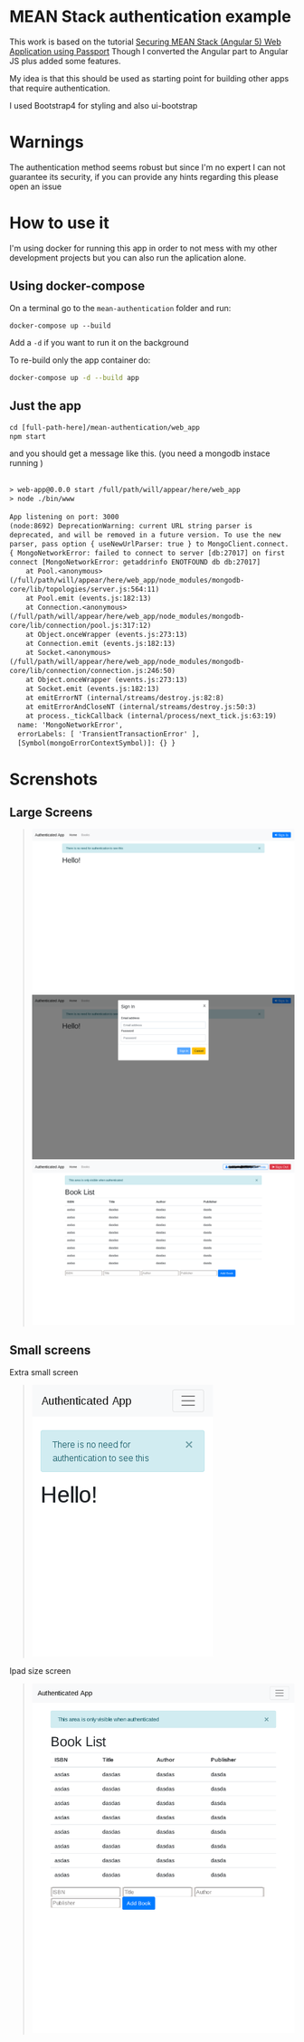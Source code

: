 # MEAN Stack authentication example

This work is based on the tutorial [Securing MEAN Stack (Angular 5) Web Application using Passport](https://www.djamware.com/post/5a878b3c80aca7059c142979/securing-mean-stack-angular-5-web-application-using-passport)
Though I converted the Angular part to Angular JS plus added some features.

My idea is that this should be used as starting point for building other apps that require authentication.

I used Bootstrap4 for styling and also ui-bootstrap 

# Warnings 

The authentication method seems robust but since I'm no expert I can not guarantee its security,
if you can provide any hints regarding this  please open an issue

# How to use it

I'm using docker for running this app in order to not mess with my other development projects but you can also run 
the aplication alone.

## Using docker-compose

On a terminal go to the `mean-authentication` folder and run:

```shell
docker-compose up --build
```

Add a `-d` if you want to run it on the background

To re-build only the app container do:

```bash
docker-compose up -d --build app
```

## Just the app

```shell
cd [full-path-here]/mean-authentication/web_app
npm start
```

and you should get a message like this. (you need a mongodb instace running )

```shell

> web-app@0.0.0 start /full/path/will/appear/here/web_app
> node ./bin/www                                                                                                                                                                                                                             
                                                                                                                                                                                                                                             
App listening on port: 3000                                                                                                                                                                                                                  
(node:8692) DeprecationWarning: current URL string parser is deprecated, and will be removed in a future version. To use the new parser, pass option { useNewUrlParser: true } to MongoClient.connect.                                       
{ MongoNetworkError: failed to connect to server [db:27017] on first connect [MongoNetworkError: getaddrinfo ENOTFOUND db db:27017]                                                                                                          
    at Pool.<anonymous> (/full/path/will/appear/here/web_app/node_modules/mongodb-core/lib/topologies/server.js:564:11)                                                                                                 
    at Pool.emit (events.js:182:13)                                                                                                                                                                                                          
    at Connection.<anonymous> (/full/path/will/appear/here/web_app/node_modules/mongodb-core/lib/connection/pool.js:317:12)                                                                                             
    at Object.onceWrapper (events.js:273:13)                                                                                                                                                                                                 
    at Connection.emit (events.js:182:13)                                                                                                                                                                                                    
    at Socket.<anonymous> (/full/path/will/appear/here/web_app/node_modules/mongodb-core/lib/connection/connection.js:246:50)                                                                                           
    at Object.onceWrapper (events.js:273:13)                                                                                                                                                                                                 
    at Socket.emit (events.js:182:13)                                                                                                                                                                                                        
    at emitErrorNT (internal/streams/destroy.js:82:8)                                                                                                                                                                                        
    at emitErrorAndCloseNT (internal/streams/destroy.js:50:3)                                                                                                                                                                                
    at process._tickCallback (internal/process/next_tick.js:63:19)                                                                                                                                                                           
  name: 'MongoNetworkError',                                                                                                                                                                                                                 
  errorLabels: [ 'TransientTransactionError' ],                                                                                                                                                                                              
  [Symbol(mongoErrorContextSymbol)]: {} }                             
```


# Screnshots
## Large Screens
> ![Index on large screen](screenshots/index-large.png)
> ![Sing In modal](screenshots/singin.png)
> ![Books view on large screens](screenshots/books-lg.png)
## Small screens
Extra small screen
> ![Index on extra small screen](screenshots/index-sm.png)

Ipad size screen
> ![Books view on ipad size](screenshots/books-ipad.png)
